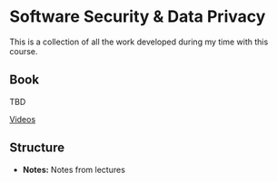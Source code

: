 # Software Security & Data Privacy

This is a collection of all the work developed during my time with this course.

## Book

TBD

[Videos](https://www.cl.cam.ac.uk/~rja14/book.html)

## Structure

- **Notes:** Notes from lectures
